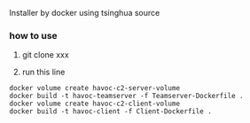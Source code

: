 Installer by docker using tsinghua source 

### how to use

1. git clone xxx

2. run this line 

```
docker volume create havoc-c2-server-volume
docker build -t havoc-teamserver -f Teamserver-Dockerfile .
docker volume create havoc-c2-client-volume
docker build -t havoc-client -f Client-Dockerfile .

```